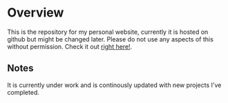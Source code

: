 # Overview
This is the repository for my personal website, currently it is hosted on github but might be changed later. Please do not use any aspects of this without permission.
Check it out [right here!](https://ajaybirrandhawa.github.io).

## Notes
It is currently under work and is continously updated with new projects I've completed.
